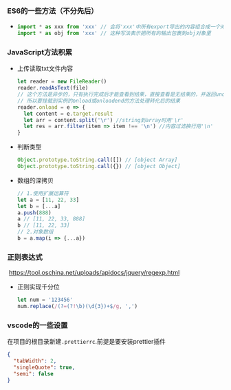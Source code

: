 ### ES6的一些方法（不分先后）

- ```javascript
  import * as xxx from 'xxx' // 会将'xxx'中所有export导出的内容组合成一个对象返回
  import * as obj from 'xxx' // 这种写法表示把所有的输出包裹到obj对象里
  ```

### JavaScript方法积累

- 上传读取txt文件内容

  ```javascript
  let reader = new FileReader()
  reader.readAsText(file)
  // 这个方法是异步的，只有执行完成后才能查看到结果，直接查看是无结果的，并返回undefined
  // 所以要挂载到实例的onload或onloadend的方法处理转化后的结果
  reader.onload = e => {
    let content = e.target.result
    let arr = content.split('\r') //string到array时用'\r'
    let res = arr.filter(item => item !== '\n') //内容过滤换行用'\n'
  }
  ```

- 判断类型

  ```javascript
  Object.prototype.toString.call([]) // [object Array]
  Object.prototype.toString.call({}) // [object Object]
  ```

- 数组的深拷贝

  ```javascript
  // 1.使用扩展运算符
  let a = [11, 22, 33]
  let b = [...a]
  a.push(888)
  a // [11, 22, 33, 888]
  b // [11, 22, 33]
  // 2.对象数组
  b = a.map(i => {...a})
  ```

### 正则表达式

​	https://tool.oschina.net/uploads/apidocs/jquery/regexp.html

- 正则实现千分位

  ```javascript
  let num = '123456'
  num.replace(/(?=(?!\b)(\d{3})+$/g, ',')
  ```

### vscode的一些设置

在项目的根目录新建`.prettierrc`.前提是要安装prettier插件

```json
{
  "tabWidth": 2,
  "singleQuote": true,
  "semi": false
}
```




